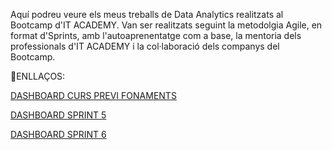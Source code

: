 Aquí podreu veure els meus treballs de Data Analytics realitzats al Bootcamp d'IT ACADEMY.
Van ser realitzats seguint la metodolgia Agile, en format d'Sprints, amb l'autoaprenentatge com a base, la mentoria dels professionals d'IT ACADEMY i la col·laboració dels companys del Bootcamp.

🔗ENLLAÇOS:

[DASHBOARD CURS PREVI FONAMENTS](https://app.powerbi.com/view?r=eyJrIjoiMjhhNTcwOTEtOGRmMC00YjMzLTk5YTAtNjY0YjlhM2E5N2I0IiwidCI6ImFlYzc2MmU0LTNkNTQtNDk1ZS1hOGZlLTQyODdkY2U2ZmU2OSIsImMiOjh9)


[DASHBOARD SPRINT 5](https://app.powerbi.com/view?r=eyJrIjoiY2JhZjc2N2EtMDdiNS00MmQ0LWFmOGYtMWRlOGZmMWMzMjgzIiwidCI6ImFlYzc2MmU0LTNkNTQtNDk1ZS1hOGZlLTQyODdkY2U2ZmU2OSIsImMiOjh9) 


[DASHBOARD SPRINT 6](https://app.powerbi.com/view?r=eyJrIjoiMmJmOWY5M2ItNzExOS00YTg2LWEwNzAtNDNhMDQ2ZjI5NzgyIiwidCI6ImFlYzc2MmU0LTNkNTQtNDk1ZS1hOGZlLTQyODdkY2U2ZmU2OSIsImMiOjh9)

